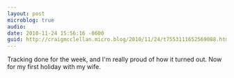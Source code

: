 ```yaml
---
layout: post
microblog: true
audio: 
date: 2010-11-24 15:56:16 -0600
guid: http://craigmcclellan.micro.blog/2010/11/24/t7553111652569088.html
---
```

Tracking done for the week, and I'm really proud of how it turned out. Now for my first holiday with my wife.

